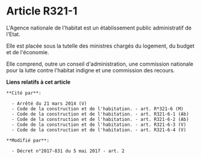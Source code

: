 # Article R321-1

L'Agence nationale de l'habitat est un établissement public administratif de l'Etat.

Elle est placée sous la tutelle des ministres chargés du logement, du budget et de l'économie.

Elle comprend, outre un conseil d'administration, une commission nationale pour la lutte contre l'habitat indigne et une
commission des recours.

**Liens relatifs à cet article**

	**Cité par**:

	  - Arrêté du 21 mars 2014 (V)
	  - Code de la construction et de l'habitation. - art. R*321-6 (M)
	  - Code de la construction et de l'habitation. - art. R321-6-1 (Ab)
	  - Code de la construction et de l'habitation. - art. R321-6-2 (Ab)
	  - Code de la construction et de l'habitation. - art. R321-6-3 (V)
	  - Code de la construction et de l'habitation. - art. R321-6-4 (V)

	**Modifié par**:

	  - Décret n°2017-831 du 5 mai 2017 - art. 2
